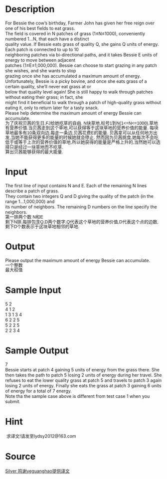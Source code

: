 
# Description

<div class="content"><div>For Bessie the cow’s birthday, Farmer John has given her free reign over one of his best fields to eat grass.</div>
<div>The field is covered in N patches of grass (1≤N≤1000), conveniently numbered 1…N, that each have a distinct</div>
<div>quality value. If Bessie eats grass of quality Q, she gains Q units of energy. Each patch is connected to up to 10</div>
<div>neighboring patches via bi-directional paths, and it takes Bessie E units of energy to move between adjacent</div>
<div>patches (1≤E≤1,000,000). Bessie can choose to start grazing in any patch she wishes, and she wants to stop</div>
<div>grazing once she has accumulated a maximum amount of energy.</div>
<div>Unfortunately, Bessie is a picky bovine, and once she eats grass of a certain quality, she’ll never eat grass at or</div>
<div>below that quality level again! She is still happy to walk through patches without eating their grass; in fact, she</div>
<div>might find it beneficial to walk through a patch of high-quality grass without eating it, only to return later for a tasty snack.</div>
<div>Please help determine the maximum amount of energy Bessie can accumulate.</div>
<div>
<div style="font-family: Helvetica, &#39;Microsoft Yahei&#39;, verdana; font-size: 14px; line-height: 15.333333015441895px;">为了庆祝贝茜的生日,FJ给她吃草的自由. N块草地,标号1到N(1&lt;=N&lt;=1000),草地有营养价值.当贝茜走到这个草地,可以获得等于这块草地的营养价值的能量. 每块草地最多有10条双向边,每走一条边,贝茜花费E的能量. 贝茜拿可以从任何地方出发,当她不能获得更多的能量的时候她就会停止. 然而因为贝茜挑食,她每次不会吃低于或等于上次的营养价值的草地,所以她获得的能量是严格上升的,当然她可以选择只是经过一块草地而不吃草.</div>
<div style="font-family: Helvetica, &#39;Microsoft Yahei&#39;, verdana; font-size: 14px; line-height: 15.333333015441895px;">算出贝茜能够获得的最大能量.</div>
<div style="font-family: Helvetica, &#39;Microsoft Yahei&#39;, verdana; font-size: 14px; line-height: 15.333333015441895px;"></div>
</div>
<div></div>
<div></div>
<p></p></div>

# Input

<div class="content"><div>The first line of input contains N and E. Each of the remaining N lines describe a patch of grass.</div>
<div>They contain two integers Q and D giving the quality of the patch (in the range 1…1,000,000) and</div>
<div>its number of neighbors. The remaining D numbers on the line specify the neighbors.</div>
<div>
<div style="font-family: Helvetica, &#39;Microsoft Yahei&#39;, verdana; font-size: 14px; line-height: 15.333333015441895px;">第一排两个数 N和E</div>
<div style="font-family: Helvetica, &#39;Microsoft Yahei&#39;, verdana; font-size: 14px; line-height: 15.333333015441895px;">剩下N排,每排包含Q,D两个数字,Q代表这个草地的营养价值,D代表这个点的边数,剩下D个数表示于这块草地相邻的草地.</div>
<div style="font-family: Helvetica, &#39;Microsoft Yahei&#39;, verdana; font-size: 14px; line-height: 15.333333015441895px;"></div>
</div>
<div></div>
<p></p></div>

# Output

<div class="content"><div>Please output the maximum amount of energy Bessie can accumulate.</div>
<div>
<div style="font-family: Helvetica, &#39;Microsoft Yahei&#39;, verdana; font-size: 14px; line-height: 15.333333015441895px;">一个整数</div>
<div style="font-family: Helvetica, &#39;Microsoft Yahei&#39;, verdana; font-size: 14px; line-height: 15.333333015441895px;">最大权值</div>
</div>
<div></div>
<p></p></div>

# Sample Input

<div class="content"><span class="sampledata">5 2<br/>
4 1 2<br/>
1 3 1 3 4<br/>
6 2 2 5<br/>
5 2 2 5<br/>
2 2 3 4</span></div>

# Sample Output

<div class="content"><span class="sampledata">7<br/>
Bessie starts at patch 4 gaining 5 units of energy from the grass there. She then takes the path to patch 5 losing 2 units of energy during her travel. She refuses to eat the lower quality grass at patch 5 and travels to patch 3 again losing 2 units of energy. Finally she eats the grass at patch 3 gaining 6 units of energy for a total of 7 energy.<br/>
Note tha the sample case above is different from test case 1 when you submit.<br/>
</span></div>

# Hint

<div class="content"><p></p><p> 求译文!请发至lydsy2012@163.com</p><p></p></div>

# Source

<div class="content"><p><a href="problemset.php?search=Silver 鸣谢yeguanghao提供译文">Silver 鸣谢yeguanghao提供译文</a></p></div>

